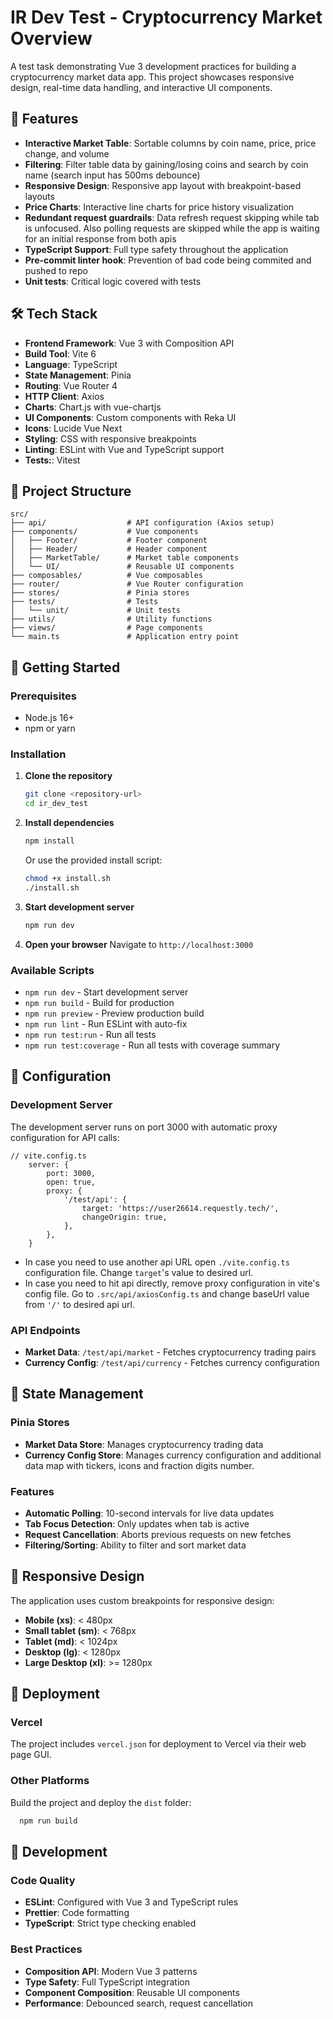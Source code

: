 # IR Dev Test - Cryptocurrency Market Overview

A test task demonstrating Vue 3 development practices for building a cryptocurrency market data app. This project
showcases responsive design, real-time data handling, and interactive UI components.

## 🚀 Features

- **Interactive Market Table**: Sortable columns by coin name, price, price change, and volume
- **Filtering**: Filter table data by gaining/losing coins and search by coin name (search input has 500ms debounce)
- **Responsive Design**: Responsive app layout with breakpoint-based layouts
- **Price Charts**: Interactive line charts for price history visualization
- **Redundant request guardrails**: Data refresh request skipping while tab is unfocused. Also polling requests are
  skipped while the app is waiting for an initial response from both apis
- **TypeScript Support**: Full type safety throughout the application
- **Pre-commit linter hook**: Prevention of bad code being commited and pushed to repo
- **Unit tests**: Critical logic covered with tests

## 🛠️ Tech Stack

- **Frontend Framework**: Vue 3 with Composition API
- **Build Tool**: Vite 6
- **Language**: TypeScript
- **State Management**: Pinia
- **Routing**: Vue Router 4
- **HTTP Client**: Axios
- **Charts**: Chart.js with vue-chartjs
- **UI Components**: Custom components with Reka UI
- **Icons**: Lucide Vue Next
- **Styling**: CSS with responsive breakpoints
- **Linting**: ESLint with Vue and TypeScript support
- **Tests:**: Vitest

## 📁 Project Structure

```
src/
├── api/                  # API configuration (Axios setup)
├── components/           # Vue components
│   ├── Footer/           # Footer component
│   ├── Header/           # Header component
│   ├── MarketTable/      # Market table components
│   └── UI/               # Reusable UI components
├── composables/          # Vue composables
├── router/               # Vue Router configuration
├── stores/               # Pinia stores
├── tests/                # Tests
│   └── unit/             # Unit tests
├── utils/                # Utility functions
├── views/                # Page components
└── main.ts               # Application entry point
```

## 🚀 Getting Started

### Prerequisites

- Node.js 16+
- npm or yarn

### Installation

1. **Clone the repository**

   ```bash
   git clone <repository-url>
   cd ir_dev_test
   ```

2. **Install dependencies**

   ```bash
   npm install
   ```

   Or use the provided install script:

   ```bash
   chmod +x install.sh
   ./install.sh
   ```

3. **Start development server**

   ```bash
   npm run dev
   ```

4. **Open your browser**
   Navigate to `http://localhost:3000`

### Available Scripts

- `npm run dev` - Start development server
- `npm run build` - Build for production
- `npm run preview` - Preview production build
- `npm run lint` - Run ESLint with auto-fix
- `npm run test:run` - Run all tests
- `npm run test:coverage` - Run all tests with coverage summary

## 🔧 Configuration

### Development Server

The development server runs on port 3000 with automatic proxy configuration for API calls:

```
// vite.config.ts
    server: {
        port: 3000,
        open: true,
        proxy: {
            '/test/api': {
                target: 'https://user26614.requestly.tech/',
                changeOrigin: true,
            },
        },
    }
```

- In case you need to use another api URL open `./vite.config.ts` configuration file. Change `target`'s value to desired url.
- In case you need to hit api directly, remove proxy configuration in vite's config file. Go to `.src/api/axiosConfig.ts` and change baseUrl value from `'/'` to desired api url.

### API Endpoints

- **Market Data**: `/test/api/market` - Fetches cryptocurrency trading pairs
- **Currency Config**: `/test/api/currency` - Fetches currency configuration

## 🔄 State Management

### Pinia Stores

- **Market Data Store**: Manages cryptocurrency trading data
- **Currency Config Store**: Manages currency configuration and additional data map with tickers, icons and fraction digits number.

### Features

- **Automatic Polling**: 10-second intervals for live data updates
- **Tab Focus Detection**: Only updates when tab is active
- **Request Cancellation**: Aborts previous requests on new fetches
- **Filtering/Sorting**: Ability to filter and sort market data

## 📱 Responsive Design

The application uses custom breakpoints for responsive design:

- **Mobile (xs)**: < 480px
- **Small tablet (sm)**: < 768px
- **Tablet (md)**: < 1024px
- **Desktop (lg)**: < 1280px
- **Large Desktop (xl)**: >= 1280px

## 🚀 Deployment

### Vercel

The project includes `vercel.json` for deployment to Vercel via their web page GUI.

### Other Platforms

Build the project and deploy the `dist` folder:

```bash
  npm run build
```

## 🧪 Development

### Code Quality

- **ESLint**: Configured with Vue 3 and TypeScript rules
- **Prettier**: Code formatting
- **TypeScript**: Strict type checking enabled

### Best Practices

- **Composition API**: Modern Vue 3 patterns
- **Type Safety**: Full TypeScript integration
- **Component Composition**: Reusable UI components
- **Performance**: Debounced search, request cancellation
